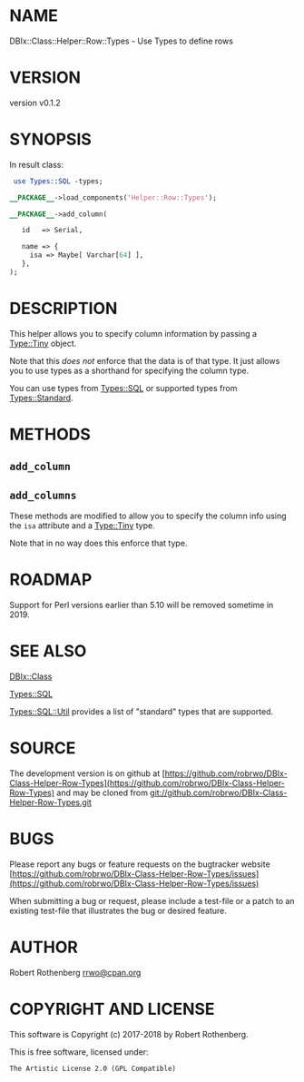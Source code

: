 # NAME

DBIx::Class::Helper::Row::Types - Use Types to define rows

# VERSION

version v0.1.2

# SYNOPSIS

In result class:

```perl
 use Types::SQL -types;

__PACKAGE__->load_components('Helper::Row::Types');

__PACKAGE__->add_column(

   id   => Serial,

   name => {
     isa => Maybe[ Varchar[64] ],
   },
);
```

# DESCRIPTION

This helper allows you to specify column information by passing a
[Type::Tiny](https://metacpan.org/pod/Type::Tiny) object.

Note that this _does not_ enforce that the data is of that type. It
just allows you to use types as a shorthand for specifying the column
type.

You can use types from [Types::SQL](https://metacpan.org/pod/Types::SQL) or supported types from
[Types::Standard](https://metacpan.org/pod/Types::Standard).

# METHODS

## `add_column`

## `add_columns`

These methods are modified to allow you to specify the column info
using the `isa` attribute and a [Type::Tiny](https://metacpan.org/pod/Type::Tiny) type.

Note that in no way does this enforce that type.

# ROADMAP

Support for Perl versions earlier than 5.10 will be removed sometime
in 2019.

# SEE ALSO

[DBIx::Class](https://metacpan.org/pod/DBIx::Class)

[Types::SQL](https://metacpan.org/pod/Types::SQL)

[Types::SQL::Util](https://metacpan.org/pod/Types::SQL::Util) provides a list of "standard" types that are
supported.

# SOURCE

The development version is on github at [https://github.com/robrwo/DBIx-Class-Helper-Row-Types](https://github.com/robrwo/DBIx-Class-Helper-Row-Types)
and may be cloned from [git://github.com/robrwo/DBIx-Class-Helper-Row-Types.git](git://github.com/robrwo/DBIx-Class-Helper-Row-Types.git)

# BUGS

Please report any bugs or feature requests on the bugtracker website
[https://github.com/robrwo/DBIx-Class-Helper-Row-Types/issues](https://github.com/robrwo/DBIx-Class-Helper-Row-Types/issues)

When submitting a bug or request, please include a test-file or a
patch to an existing test-file that illustrates the bug or desired
feature.

# AUTHOR

Robert Rothenberg <rrwo@cpan.org>

# COPYRIGHT AND LICENSE

This software is Copyright (c) 2017-2018 by Robert Rothenberg.

This is free software, licensed under:

```
The Artistic License 2.0 (GPL Compatible)
```

